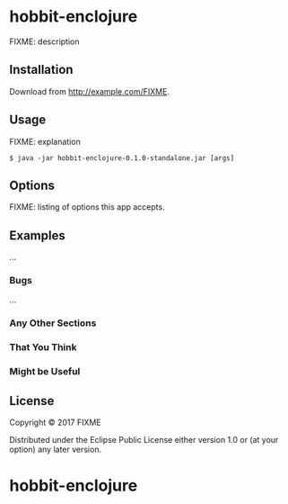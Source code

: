 # hobbit-enclojure

FIXME: description

## Installation

Download from http://example.com/FIXME.

## Usage

FIXME: explanation

    $ java -jar hobbit-enclojure-0.1.0-standalone.jar [args]

## Options

FIXME: listing of options this app accepts.

## Examples

...

### Bugs

...

### Any Other Sections
### That You Think
### Might be Useful

## License

Copyright © 2017 FIXME

Distributed under the Eclipse Public License either version 1.0 or (at
your option) any later version.
# hobbit-enclojure
